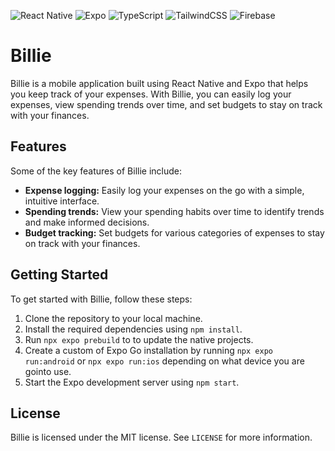 ![React Native](https://img.shields.io/badge/react_native-%2320232a.svg?style=for-the-badge&logo=react&logoColor=%2361DAFB) ![Expo](https://img.shields.io/badge/expo-1C1E24?style=for-the-badge&logo=expo&logoColor=#D04A37) ![TypeScript](https://img.shields.io/badge/typescript-%23007ACC.svg?style=for-the-badge&logo=typescript&logoColor=white) ![TailwindCSS](https://img.shields.io/badge/tailwindcss-%2338B2AC.svg?style=for-the-badge&logo=tailwind-css&logoColor=white) ![Firebase](https://img.shields.io/badge/firebase-%23039BE5.svg?style=for-the-badge&logo=firebase)

# Billie

Billie is a mobile application built using React Native and Expo that helps you keep track of your expenses. With Billie, you can easily log your expenses, view spending trends over time, and set budgets to stay on track with your finances.

## Features

Some of the key features of Billie include:

- **Expense logging:** Easily log your expenses on the go with a simple, intuitive interface.
- **Spending trends:** View your spending habits over time to identify trends and make informed decisions.
- **Budget tracking:** Set budgets for various categories of expenses to stay on track with your finances.

## Getting Started

To get started with Billie, follow these steps:

1. Clone the repository to your local machine.
2. Install the required dependencies using `npm install`.
3. Run `npx expo prebuild` to to update the native projects.
4. Create a custom of Expo Go installation by running `npx expo run:android` or `npx expo run:ios` depending on what device you are gointo use.
5. Start the Expo development server using `npm start`.

## License

Billie is licensed under the MIT license. See `LICENSE` for more information.
